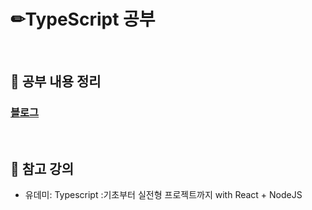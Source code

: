 # ✏TypeScript 공부

<br>

## 📄 공부 내용 정리
### <a href='https://sorrel012.tistory.com/category/%ED%81%B4%EB%9D%BC%EC%9D%B4%EC%96%B8%ED%8A%B8/TypeScript'>블로그</a>

<br>

## 📁 참고 강의
- 유데미: Typescript :기초부터 실전형 프로젝트까지 with React + NodeJS
